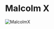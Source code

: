 # Malcolm X
![MalcolmX](https://github.com/user-attachments/assets/363bee5c-5ac6-48d7-9454-8d0a34332a50)
